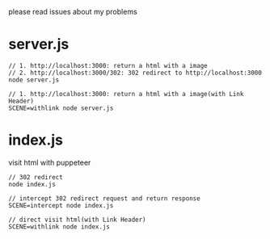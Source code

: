 please read issues about my problems

# server.js
```
// 1. http://localhost:3000: return a html with a image
// 2. http://localhost:3000/302: 302 redirect to http://localhost:3000
node server.js

// 1. http://localhost:3000: return a html with a image(with Link Header)
SCENE=withlink node server.js
```

# index.js
visit html with puppeteer
```
// 302 redirect
node index.js

// intercept 302 redirect request and return response
SCENE=intercept node index.js

// direct visit html(with Link Header)
SCENE=withlink node index.js
```
